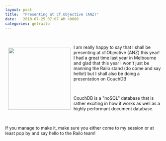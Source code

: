 ```yaml
---
layout: post
title:  "Presenting at cf.Objective (ANZ)"
date:   2010-07-25 07:07 AM +0000
categories: getrailo
---
```

<p> </p>
<p><a href="http://www.cfobjective.com.au/"><img style="float: left; margin: 10px;" src="http://www.cfobjective.com.au/images/SourceImage/speaker.jpg" alt="" width="200" height="200" /></a>I am really happy to say that I shall be presenting at cf.Objective (ANZ) this year! I had a great time last year in Melbourne and glad that this year I won't just be manning the Railo stand (do come and say hello!) but I shall also be doing a presentation on CouchDB </p>
<p> </p>
<p>CouchDB is a "noSQL" database that is rather exciting in how it works as well as a highly performant document database.</p>
<p> </p>
<p>If you manage to make it, make sure you either come to my session or at least pop by and say hello to the Railo team! </p>
<p> </p>